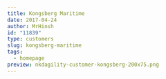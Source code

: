 ```yaml
---
title: Kongsberg Maritime
date: 2017-04-24
author: MrHinsh
id: "11839"
type: customers
slug: kongsberg-maritime
tags:
  - homepage
preview: nkdagility-customer-kongsberg-200x75.png
---
```

